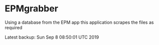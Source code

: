 # EPMgrabber
Using a database from the EPM app this application scrapes the files as required


Latest backup: Sun Sep 8 08:50:01 UTC 2019
